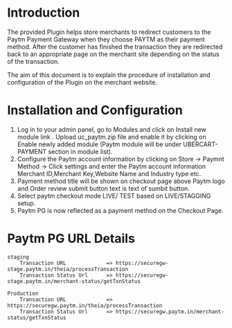 # Introduction

The provided Plugin helps store merchants to redirect customers to the Paytm Payment Gateway when they choose PAYTM as their payment method. After the customer has finished the transaction they are redirected back to an appropriate  page on the merchant site depending on the status of the transaction.

The aim of this document is to explain the procedure of installation and configuration of the Plugin on the merchant website.

# Installation and Configuration

 1. Log in to your admin panel, go to Modules and click on  Install new module link . Upload uc_paytm.zip file and enable it by clicking on Enable newly added module (Paytm module will be under UBERCART-PAYMENT section in module list). 
 2. Configure the Paytm account information by clicking on Store -> Paymnt Method -> Click settings and enter the Paytm account information Merchant ID,Merchant Key,Website Name and Industry type etc.
 3. Payment method title will be shown on checkout page above Paytm logo and Order review submit button text is text of sumbit button.
 4. Select paytm checkout mode LIVE/ TEST based on LIVE/STAGGING setup.
 5. Paytm PG is now reflected as a payment method on the Checkout Page.

# Paytm PG URL Details
	staging	
		Transaction URL             => https://securegw-stage.paytm.in/theia/processTransaction
		Transaction Status Url      => https://securegw-stage.paytm.in/merchant-status/getTxnStatus

	Production
		Transaction URL             => https://securegw.paytm.in/theia/processTransaction
		Transaction Status Url      => https://securegw.paytm.in/merchant-status/getTxnStatus
